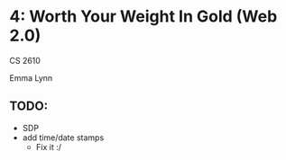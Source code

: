 # 4: Worth Your Weight In Gold (Web 2.0)
CS 2610

Emma Lynn

## TODO:
* SDP
* add time/date stamps
  * Fix it :/